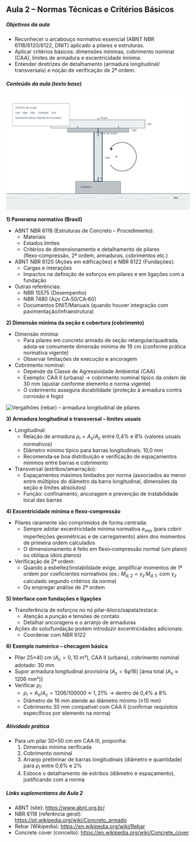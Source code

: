 ## Aula 2 – Normas Técnicas e Critérios Básicos

##### Objetivos da aula
- Reconhecer o arcabouço normativo essencial (ABNT NBR 6118/6120/6122, DNIT) aplicado a pilares e estruturas.
- Aplicar critérios básicos: dimensões mínimas, cobrimento nominal (CAA), limites de armadura e excentricidade mínima.
- Entender diretrizes de detalhamento (armadura longitudinal/ transversais) e noção de verificação de 2ª ordem.

##### Conteúdo da aula (texto base)

![Esquema de pilar e caminho de cargas (local)](assets/pilar_esquema.png)


**1) Panorama normativo (Brasil)**

- ABNT NBR 6118 (Estruturas de Concreto – Procedimento):
	- Materiais
	- Estados limites
	- Critérios de dimensionamento e detalhamento de pilares (flexo‑compressão, 2ª ordem, armaduras, cobrimentos etc.)
- ABNT NBR 6120 (Ações em edificações) e NBR 6122 (Fundações):
	- Cargas e interações
	- Impactos na definição de esforços em pilares e em ligações com a fundação
- Outras referências:
	- NBR 15575 (Desempenho)
	- NBR 7480 (Aço CA‑50/CA‑60)
	- Documentos DNIT/Manuais (quando houver integração com pavimentação/infraestrutura)


**2) Dimensão mínima da seção e cobertura (cobrimento)**

- Dimensão mínima:
	- Para pilares em concreto armado de seção retangular/quadrada, adota‑se comumente dimensão mínima de 19 cm (conforme prática normativa vigente)
	- Observar limitações de execução e ancoragem
- Cobrimento nominal:
	- Depende da Classe de Agressividade Ambiental (CAA)
	- Exemplo: CAA II (urbana) → cobrimento nominal típico da ordem de 30 mm (ajustar conforme elemento e norma vigente)
	- O cobrimento assegura durabilidade (proteção à armadura contra corrosão e fogo)

![Vergalhões (rebar) – armadura longitudinal de pilares](assets/downloads/A_bunch_of_rebar.jpg)


**3) Armadura longitudinal e transversal – limites usuais**

- Longitudinal:
	- Relação de armadura $\rho_l = A_s/A_c$ entre 0,4% e 8% (valores usuais normativos)
	- Diâmetro mínimo típico para barras longitudinais: 10,0 mm
	- Recomenda‑se boa distribuição e verificação de espaçamentos mínimos entre barras e cobrimento
- Transversal (estribos/amarração):
	- Espaçamentos máximos limitados por norma (associados ao menor entre múltiplos do diâmetro da barra longitudinal, dimensões da seção e limites absolutos)
	- Função: confinamento, ancoragem e prevenção de instabilidade local das barras


**4) Excentricidade mínima e flexo‑compressão**

- Pilares raramente são comprimidos de forma centrada:
	- Sempre adotar excentricidade mínima normativa $e_{\min}$ (para cobrir imperfeições geométricas e de carregamento) além dos momentos de primeira ordem calculados
	- O dimensionamento é feito em flexo‑compressão normal (um plano) ou oblíqua (dois planos)
- Verificação de 2ª ordem:
	- Quando a esbeltez/instabilidade exige, amplificar momentos de 1ª ordem por coeficientes normativos (ex.: $M_{d,2}=\gamma_z\,M_{d,1}$, com $\gamma_z$ calculado segundo critérios da norma)
	- Ou empregar análise de 2ª ordem


**5) Interface com fundações e ligações**

- Transferência de esforços no nó pilar–bloco/sapata/estaca:
	- Atenção a punção e tensões de contato
	- Detalhar ancoragens e o arranjo de armaduras
- Ações do solo/fundação podem introduzir excentricidades adicionais:
	- Coordenar com NBR 6122


**6) Exemplo numérico – checagem básica**

- Pilar 25×40 cm ($A_c=0{,}10$ m²), CAA II (urbana), cobrimento nominal adotado: 30 mm
- Supor armadura longitudinal provisória ($A_s=6\varphi 16$) [área total ($A_s\approx 1206$ mm²)]
- Verificar $\rho_l$:
	- $\rho_l=A_s/A_c=1206/100000\approx 1{,}21\%$ → dentro de 0,4% a 8%
	- Diâmetro de 16 mm atende ao diâmetro mínimo (≥10 mm)
	- Cobrimento 30 mm compatível com CAA II (confirmar requisitos específicos por elemento na norma)


##### Atividade prática

- Para um pilar 30×50 cm em CAA III, proponha:
	1. Dimensão mínima verificada
	2. Cobrimento nominal
	3. Arranjo preliminar de barras longitudinais (diâmetro e quantidade) para $\rho_l$ entre 0,6% e 2%
	4. Esboce o detalhamento de estribos (diâmetro e espaçamento), justificando com a norma

##### Links suplementares da Aula 2
- ABNT (site): https://www.abnt.org.br/
- NBR 6118 (referência geral): https://pt.wikipedia.org/wiki/Concreto_armado
- Rebar (Wikipedia): https://en.wikipedia.org/wiki/Rebar
- Concrete cover (conceito): https://en.wikipedia.org/wiki/Concrete_cover
